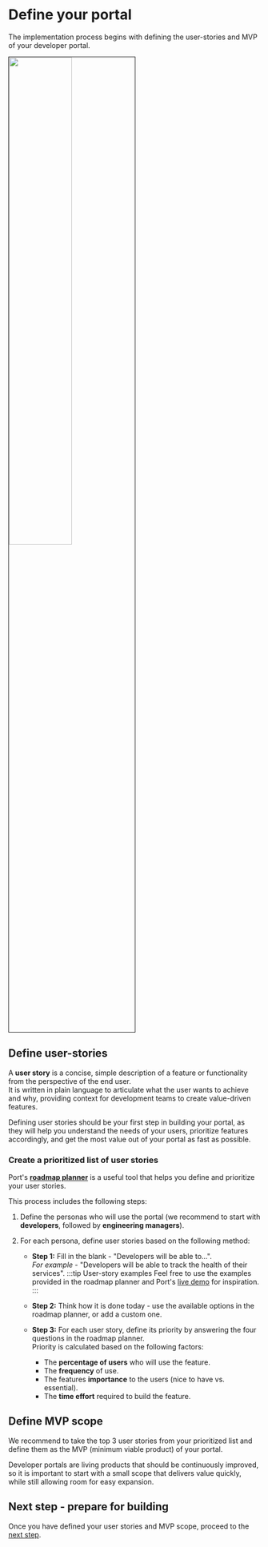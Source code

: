 # Define your portal

The implementation process begins with defining the user-stories and MVP of your developer portal.

<img src="/img/guides/implementation-guide/mvp-cycle.svg" width="50%" border="1px" />

## Define user-stories

A **user story** is a concise, simple description of a feature or functionality from the perspective of the end user.  
It is written in plain language to articulate what the user wants to achieve and why, providing context for development teams to create value-driven features.

Defining user stories should be your first step in building your portal, as they will help you understand the needs of your users, prioritize features accordingly, and get the most value out of your portal as fast as possible.

### Create a prioritized list of user stories

Port's [**roadmap planner**](https://www.getport.io/roadmap-planner) is a useful tool that helps you define and prioritize your user stories.

This process includes the following steps:

1. Define the personas who will use the portal (we recommend to start with **developers**, followed by **engineering managers**).

2. For each persona, define user stories based on the following method:
   - **Step 1:** Fill in the blank - "Developers will be able to...".  
    *For example* - "Developers will be able to track the health of their services".
        :::tip User-story examples
        Feel free to use the examples provided in the roadmap planner and Port's [live demo](https://showcase.port.io) for inspiration.
        :::
   
   - **Step 2:** Think how it is done today - use the available options in the roadmap planner, or add a custom one.
  
   - **Step 3:** For each user story, define its priority by answering the four questions in the roadmap planner.  
    Priority is calculated based on the following factors:
     - The **percentage of users** who will use the feature.
     - The **frequency** of use.
     - The features **importance** to the users (nice to have vs. essential).
     - The **time effort** required to build the feature.

## Define MVP scope

We recommend to take the top 3 user stories from your prioritized list and define them as the MVP (minimum viable product) of your portal.  

Developer portals are living products that should be continuously improved, so it is important to start with a small scope that delivers value quickly, while still allowing room for easy expansion.  

## Next step - prepare for building

Once you have defined your user stories and MVP scope, proceed to the [next step](/guides/implementation-guide/plan/prepare-for-building).